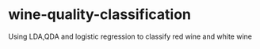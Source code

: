 # wine-quality-classification
Using LDA,QDA and logistic regression to classify red wine and white wine
